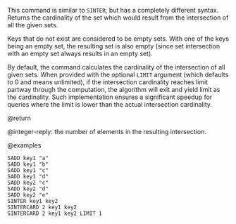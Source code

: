 This command is similar to `SINTER`, but has a completely different syntax.
Returns the cardinality of the set which would result from the intersection of all the given sets.

Keys that do not exist are considered to be empty sets.
With one of the keys being an empty set, the resulting set is also empty (since set intersection with an empty set always results in an empty set).

By default, the command calculates the cardinality of the intersection of all given sets.
When provided with the optional `LIMIT` argument (which defaults to 0 and means unlimited), if the intersection cardinality reaches limit partway through the computation, the algorithm will exit and yield limit as the cardinality.
Such implementation ensures a significant speedup for queries where the limit is lower than the actual intersection cardinality.

@return

@integer-reply: the number of elements in the resulting intersection.

@examples

```cli
SADD key1 "a"
SADD key1 "b"
SADD key1 "c"
SADD key1 "d"
SADD key2 "c"
SADD key2 "d"
SADD key2 "e"
SINTER key1 key2
SINTERCARD 2 key1 key2
SINTERCARD 2 key1 key2 LIMIT 1
```
